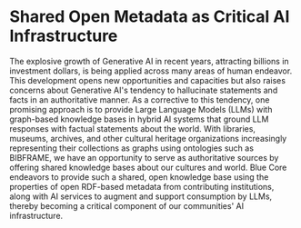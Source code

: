 # Shared Open Metadata as Critical AI Infrastructure

The explosive growth of Generative AI in recent years, attracting billions in 
investment dollars, is being applied across many areas of human endeavor. 
This development opens new opportunities and capacities but also raises concerns 
about Generative AI's tendency to hallucinate statements and facts in an 
authoritative manner. As a corrective to this tendency, one promising approach 
is to provide Large Language Models (LLMs) with graph-based knowledge bases 
in hybrid AI systems that ground LLM responses with factual statements about 
the world. With libraries, museums, archives, and other cultural heritage 
organizations increasingly representing their collections as graphs using 
ontologies such as BIBFRAME, we have an opportunity to serve as authoritative 
sources by offering shared knowledge bases about our cultures and world. Blue 
Core endeavors to provide such a shared, open knowledge base using the 
properties of open RDF-based metadata from contributing institutions, along 
with AI services to augment and support consumption by LLMs, thereby becoming 
a critical component of our communities' AI infrastructure.
